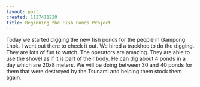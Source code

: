 ```yaml
--- 
layout: post
created: 1127411220
title: Beginning the Fish Ponds Project
---
```

Today we started digging the new fish ponds for the people in Gampong Lhok.  I went out there to check it out.  We hired a trackhoe to do the digging.  They are lots of fun to watch.  The operators are amazing.  They are able to use the shovel as if it is part of their body.  He can dig about 4 ponds in a day which are 20x8 meters.  We will be doing between 30 and 40 ponds for them that were destroyed by the Tsunami and helping them stock them again.
